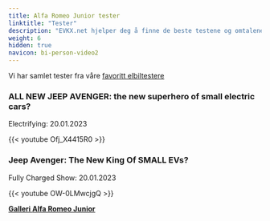 ```yaml
---
title: Alfa Romeo Junior tester
linktitle: "Tester"
description: "EVKX.net hjelper deg å finne de beste testene og omtalene av denne modellen."
weight: 6
hidden: true
navicon: bi-person-video2
---
```

Vi har samlet tester fra våre [favoritt elbiltestere](../../../../../guides/evreviewers/)

<div class="container text-center shadow p-2 pe-4 mb-5 bg-body-tertiary rounded border">
<h3>ALL NEW JEEP AVENGER: the new superhero of small electric cars?</h3>
<p>Electrifying: 20.01.2023</p>

{{< youtube Ofj_X4415R0 >}}

</div>
<div class="container text-center shadow p-2 pe-4 mb-5 bg-body-tertiary rounded border">
<h3>Jeep Avenger: The New King Of SMALL EVs?</h3>
<p>Fully Charged Show: 20.01.2023</p>

{{< youtube OW-0LMwcjgQ >}}

</div>
<div class="mt-3 mb-3">
<a href="../gallery/" class="text-decoration-none text-black">
<strong><i class="bi-arrow-left"></i>Galleri  </strong>
</a>
<a href="../" class="text-decoration-none text-black float-end">
<strong>Alfa Romeo Junior <i class="bi-arrow-right"></i></strong>
</a>
</div>
